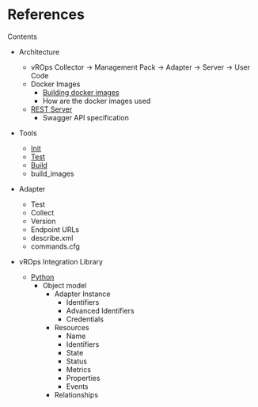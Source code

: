 References
==========
Contents
* Architecture
  * vROps Collector &rarr; Management Pack &rarr; Adapter &rarr; Server &rarr; User Code
  * Docker Images
    * [Building docker images](docker.md)
    * How are the docker images used
  * [REST Server](http_server.md)
    * Swagger API specification

* Tools
  * [Init](mp-init.md)
  * [Test](mp-test.md)
  * [Build](mp-build.md)
  * build_images

* Adapter
  * Test
  * Collect
  * Version
  * Endpoint URLs
  * describe.xml
  * commands.cfg

* vROps Integration Library
  * [Python](python-integration-module.md)
    * Object model
      * Adapter Instance
        * Identifiers
        * Advanced Identifiers
        * Credentials
      * Resources
        * Name
        * Identifiers
        * State
        * Status
        * Metrics
        * Properties
        * Events
      * Relationships

